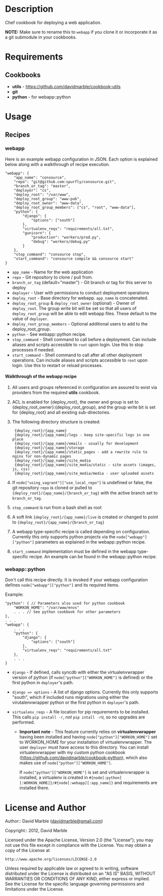 # Description

Chef cookbook for deploying a web application.

**NOTE:** Make sure to rename this to `webapp` if you clone it or incorporate 
it as a git submodule in your cookbooks.

# Requirements

## Cookbooks

* **utils** - https://github.com/davidmarble/cookbook-utils
* **git**
* **python** - for webapp::python

# Usage

## Recipes

### webapp

Here is an example webapp configuration in JSON. Each option is explained 
below along with a walkthrough of recipe execution.

    "webapp": {
        "app_name": "consource",
        "repo": "git@github.com:spurfly/consource.git",
        "branch_or_tag": "master",
        "deployer": "cs",
        "deploy_root": "/var/www",
        "deploy_root_group": "www-pub",
        "deploy_root_owner": "www-data",
        "deploy_root_group_members": ["cs", "root", "www-data"], 
        "python": {
            "django": {
                "options": ["south"]
            },
            "virtualenv_reqs": "requirements/all.txt",
            "gunicorn": {
                "production": "workers/prod.py",
                "debug": "workers/debug.py"
            }
        },
        "stop_command": "consource stop",
        "start_command": "consource compile && consource start"
    }

* `app_name` - Name for the web application 
* `repo` - Git repository to clone / pull from. 
* `branch_or_tag` (default="master") - Git branch or tag for this server to 
deploy
* `deployer` - User with permissions to conduct deployment operations
* `deploy_root` - Base directory for webapp. `app_name` is concatenated.
* `deploy_root_group` & `deploy_root_owner` (optional) - Owner of 
`deploy_root`. The group write bit will be set so that all users of 
`deploy_root_group` will be able to edit webapp files. These default to 
the value of `deployer`.
* `deploy_root_group_members` - Optional additional users to add to the 
deploy_root_group. 
* `python` - See webapp::python recipe.
* `stop_command` - Shell command to call before a deployment. Can include 
aliases and scripts accessible to `root` upon login. Use this to stop 
processes if needed.
* `start_command` - Shell command to call after all other deployment 
operations. Can include aliases and scripts accessible to `root` upon login. 
Use this to restart or reload processes.

#### Walkthrough of the webapp recipe

1. All users and groups referenced in configuration are assured to exist 
via providers from the required **utils** cookbook.

2. ACL is enabled for {deploy_root}, the owner and group is set to 
{deploy_root_owner}:{deploy_root_group}, and the group write bit is set 
for {deploy_root} and all existing sub-directories.

3. The following directory structure is created:

        {deploy_root}/{app_name}
        {deploy_root}/{app_name}/logs - keep site-specific logs in one place
        {deploy_root}/{app_name}/emails - usually for development
        {deploy_root}/{app_name}/storage
        {deploy_root}/{app_name}/static_pages - add a rewrite rule to nginx for non-dynamic pages
        {deploy_root}/{app_name}/site_media
        {deploy_root}/{app_name}/site_media/static - site assets (images, js, css)
        {deploy_root}/{app_name}/site_media/media - user uploaded assets

4. If `node["using_vagrant"]["use_local_repo"]` is undefined or false, 
the git repository `repo` is cloned or pulled to 
`{deploy_root}/{app_name}/{branch_or_tag}` with the active branch set to 
`branch_or_tag`.

5. `stop_command` is run from a bash shell as root

6. A soft link `{deploy_root}/{app_name}/live` is created or changed to point 
to `{deploy_root}/{app_name}/{branch_or_tag}`

7. A webapp type-specific recipe is called depending on configuration. 
Currently this only supports python projects via the `node["webapp"]["python"]` 
parameters as explained in the webapp::python recipe.

8. `start_command` implementation must be defined in the webapp type-specific 
recipe. An example can be found in the webapp::python recipe.

### webapp::python

Don't call this recipe directly. It is invoked if your webapp configuration 
defines `node["webapp"]["python"]` and its required items. 

Example:
    
    "python": { // Parameters also used for python cookbook
        "WORKON_HOME": "/var/www/envs"
        . . . // See python cookbook for other parameters
    },
    . . .
    "webapp": {
        . . .
        "python": {
            "django": {
                "options": ["south"]
            },
            "virtualenv_reqs": "requirements/all.txt"
        },
        . . .
    }

* `django` - If defined, calls syncdb with either the virtualenvwrapper version 
of python (if `node["python"]["WORKON_HOME"]` is defined) or the first python 
in `deployer`'s path.
* `django => options` - A list of django options. Currently this only supports 
"south", which if included runs migrations using either the virutalenvwrapper 
python or the first python in `deployer`'s path.
* `virtualenv_reqs` - A file location for pip requirements to be installed. 
This calls `pip install -r`, *not* `pip intall -rU`, so no upgrades are 
performed. 

    * **Important note** - This feature currently relies on 
    **virtualenvwrapper** having been installed and having 
    `node["python"]["WORKON_HOME"]` set to WORKON_HOME 
    for your installation of virtualenvwrapper. The user `deployer` must have 
    access to this directory. You can install virtualenvwrapper with my custom 
    python cookbook (https://github.com/davidmarble/cookbook-python), which 
    also makes use of `node["python"]["WORKON_HOME"]`. 
    
        If `node["python"]["WORKON_HOME"]` is set and virtualenvwrapper is 
        installed, a virtualenv is created in 
        `#{node[:python][:WORKON_HOME]}/#{node[:webapp][:app_name]}` and 
        requirements are installed there.


# License and Author

Author:: David Marble (<davidmarble@gmail.com>)

Copyright:: 2012, David Marble

Licensed under the Apache License, Version 2.0 (the "License");
you may not use this file except in compliance with the License.
You may obtain a copy of the License at

    http://www.apache.org/licenses/LICENSE-2.0

Unless required by applicable law or agreed to in writing, software
distributed under the License is distributed on an "AS IS" BASIS,
WITHOUT WARRANTIES OR CONDITIONS OF ANY KIND, either express or implied.
See the License for the specific language governing permissions and
limitations under the License.
